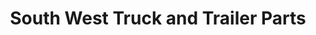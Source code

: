 ---
title: "South West Truck and Trailer Parts"
url: /ivybridge/south-west-truck-and-trailer-parts/
shop: shop
---